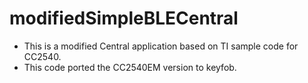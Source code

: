 modifiedSimpleBLECentral
========================
* This is a modified Central application based on TI sample code for CC2540.
* This code ported the CC2540EM version to keyfob.
